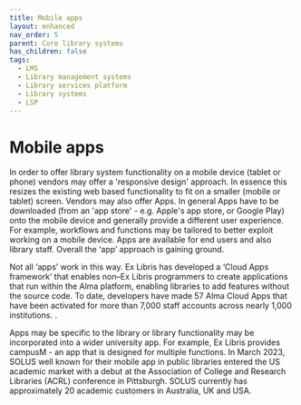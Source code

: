 ```yaml
---
title: Mobile apps
layout: enhanced
nav_order: 5
parent: Core library systems
has_children: false
tags:
  - LMS
  - Library management systems
  - Library services platform
  - Library systems
  - LSP
---
```


# Mobile apps

In order to offer library system functionality on a mobile device (tablet or phone) vendors may offer a 'responsive design' approach. In essence this resizes the existing web based functionality to fit on a smaller (mobile or tablet) screen. Vendors may also offer Apps. In general Apps have to be downloaded (from an 'app store' - e.g. Apple's app store, or Google Play) onto the mobile device and generally provide a different user experience. For example, workflows and functions may be tailored to better exploit working on a mobile device. Apps are available for end users and also library staff. Overall the ‘app’ approach is gaining ground.

Not all ‘apps’ work in this way. Ex Libris has developed a ‘Cloud Apps framework’ that enables non–Ex Libris programmers to create applications that run within the Alma platform, enabling libraries to add features without the source code. To date, developers have made 57 Alma Cloud Apps that have been activated for more than 7,000 staff accounts across nearly 1,000 institutions. .

Apps may be specific to the library or library functionality may be incorporated into a wider university app. For example, Ex Libris provides campusM - an app that is designed for multiple functions. In March 2023, SOLUS well known for their mobile app in public libraries entered the US academic market with a debut at the Association of College and Research Libraries (ACRL) conference in Pittsburgh. SOLUS currently has approximately 20 academic customers in Australia, UK and USA.
